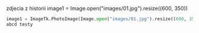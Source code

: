 [category]: <> (zdjecia)
[date]: <> (2024/12/28)
[title]: <> (zdjecia)

zdjecia z historii
image1 = Image.open("images/01.jpg").resize((600, 350))

```python
image1 = ImageTk.PhotoImage(Image.open("images/01.jpg").resize((600, 350)))
abcd testy


```